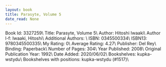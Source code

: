 ```yaml
---
layout: book
title: Parasyte, Volume 5
date_read: None
---
```


Book Id: 3327259\ 
Title: Parasyte, Volume 5\ 
Author: Hitoshi Iwaaki\ 
Author l-f: Iwaaki, Hitoshi\ 
Additional Authors: \ 
ISBN: 0345500334\ 
ISBN13: 9780345500335\ 
My Rating: 0\ 
Average Rating: 4.27\ 
Publisher: Del Rey\ 
Binding: Paperback\ 
Number of Pages: 304\ 
Year Published: 2008\ 
Original Publication Year: 1992\ 
Date Added: 2020/06/02\ 
Bookshelves: kupka-wstydu\ 
Bookshelves with positions: kupka-wstydu (#1517)\ 

